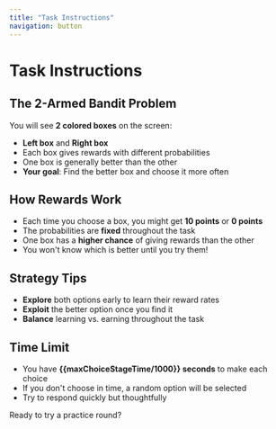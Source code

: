 ```yaml
---
title: "Task Instructions"  
navigation: button
---
```


# Task Instructions

## The 2-Armed Bandit Problem

You will see **2 colored boxes** on the screen:
- **Left box** and **Right box**
- Each box gives rewards with different probabilities
- One box is generally better than the other
- **Your goal**: Find the better box and choose it more often

## How Rewards Work
- Each time you choose a box, you might get **10 points** or **0 points**
- The probabilities are **fixed** throughout the task
- One box has a **higher chance** of giving rewards than the other
- You won't know which is better until you try them!

## Strategy Tips
- **Explore** both options early to learn their reward rates
- **Exploit** the better option once you find it  
- **Balance** learning vs. earning throughout the task

## Time Limit
- You have **{{maxChoiceStageTime/1000}} seconds** to make each choice
- If you don't choose in time, a random option will be selected
- Try to respond quickly but thoughtfully

Ready to try a practice round?